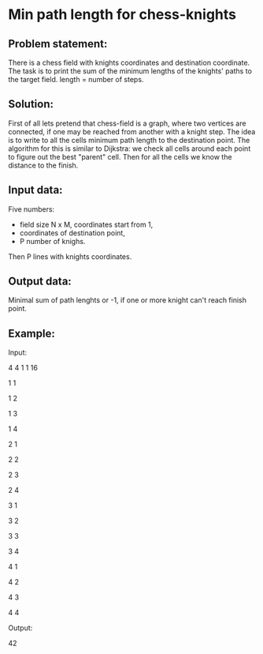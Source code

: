 # Min path length for chess-knights

Problem statement:
-------------------
There is a chess field with knights coordinates and destination coordinate. The task is to print 
the sum of the minimum lengths of the knights' paths to the target field. length = number of steps.

Solution:
----------

First of all lets pretend that chess-field is a graph, where two vertices are connected, if 
one may be reached from another with a knight step. The idea is to write to all the cells 
minimum path length to the destination point. 
The algorithm for this is similar to Dijkstra: we check all cells around each point to figure out the
best "parent" cell. Then for all the cells we know the distance to the finish.

Input data:
-----------
Five numbers:
- field size N x M, coordinates start from 1,
- coordinates of destination point, 
- P number of knighs.

Then P lines with knights coordinates.

Output data:
-----------
Minimal sum of path lenghts or -1, if one or more knight can't reach finish point.

Example:
---------

Input:

4 4 1 1 16

1 1

1 2

1 3

1 4

2 1

2 2

2 3

2 4

3 1

3 2

3 3

3 4

4 1

4 2

4 3

4 4


Output:

42

